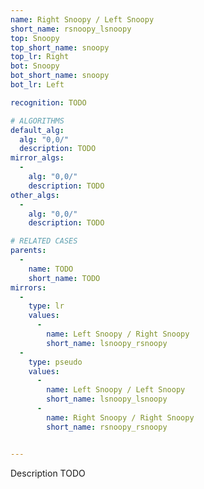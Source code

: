 ```yaml
---
name: Right Snoopy / Left Snoopy
short_name: rsnoopy_lsnoopy
top: Snoopy
top_short_name: snoopy
top_lr: Right
bot: Snoopy
bot_short_name: snoopy
bot_lr: Left

recognition: TODO

# ALGORITHMS
default_alg:
  alg: "0,0/"
  description: TODO
mirror_algs:
  -
    alg: "0,0/"
    description: TODO
other_algs:
  -
    alg: "0,0/"
    description: TODO

# RELATED CASES
parents:
  -
    name: TODO
    short_name: TODO
mirrors:
  -
    type: lr
    values: 
      -
        name: Left Snoopy / Right Snoopy
        short_name: lsnoopy_rsnoopy
  -
    type: pseudo
    values: 
      -
        name: Left Snoopy / Left Snoopy
        short_name: lsnoopy_lsnoopy
      -
        name: Right Snoopy / Right Snoopy
        short_name: rsnoopy_rsnoopy


---
```


Description TODO

